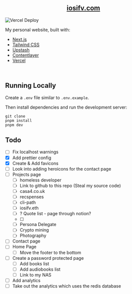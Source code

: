 <div align="center">
    <a href="https://iosifv.com"><h2 align="center">iosifv.com</h1></a>
</div>

![Vercel Deploy](https://deploy-badge.vercel.app/vercel/iosifvcom)

My personal website, built with:

- [Next.js](https://nextjs.org/)
- [Tailwind CSS](https://tailwindcss.com/)
- [Upstash](https://upstash.com)
- [Contentlayer](https://www.contentlayer.dev/)
- [Vercel](https://vercel.com/)

<br/>

## Running Locally

Create a `.env` file similar to `.env.example`.

Then install dependencies and run the development server:

```sh-session
git clone
pnpm install
pnpm dev
```

## Todo

- [ ] Fix localhost warnings
- [x] Add prettier config
- [x] Create & Add favicons
- [ ] Look into adding heroicons for the contact page
- [ ] Projects page
  - [ ] homeless developer
  - [ ] Link to github to this repo (Steal my source code)
  - [ ] casa4.co.uk
  - [ ] recspenses
  - [ ] cli-path
  - [ ] iosifv.eth
  - [ ] ? Quote list - page through notion?
  - [ ]
  - [ ] Persona Delegate
  - [ ] Crypto mining
  - [ ] Photography
- [ ] Contact page
- [ ] Home Page
  - [ ] Move the footer to the bottom
- [ ] Create a password protected page
  - [ ] Add books list
  - [ ] Add audiobooks list
  - [ ] Link to my NAS
- [ ] Add analytics
- [ ] Take out the analytics which uses the redis database

